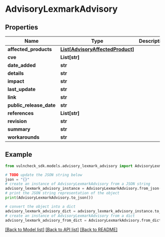 # AdvisoryLexmarkAdvisory


## Properties

Name | Type | Description | Notes
------------ | ------------- | ------------- | -------------
**affected_products** | [**List[AdvisoryAffectedProduct]**](AdvisoryAffectedProduct.md) |  | [optional] 
**cve** | **List[str]** |  | [optional] 
**date_added** | **str** |  | [optional] 
**details** | **str** |  | [optional] 
**impact** | **str** |  | [optional] 
**last_update** | **str** |  | [optional] 
**link** | **str** |  | [optional] 
**public_release_date** | **str** |  | [optional] 
**references** | **List[str]** |  | [optional] 
**revision** | **str** |  | [optional] 
**summary** | **str** |  | [optional] 
**workarounds** | **str** |  | [optional] 

## Example

```python
from vulncheck_sdk.models.advisory_lexmark_advisory import AdvisoryLexmarkAdvisory

# TODO update the JSON string below
json = "{}"
# create an instance of AdvisoryLexmarkAdvisory from a JSON string
advisory_lexmark_advisory_instance = AdvisoryLexmarkAdvisory.from_json(json)
# print the JSON string representation of the object
print(AdvisoryLexmarkAdvisory.to_json())

# convert the object into a dict
advisory_lexmark_advisory_dict = advisory_lexmark_advisory_instance.to_dict()
# create an instance of AdvisoryLexmarkAdvisory from a dict
advisory_lexmark_advisory_from_dict = AdvisoryLexmarkAdvisory.from_dict(advisory_lexmark_advisory_dict)
```
[[Back to Model list]](../README.md#documentation-for-models) [[Back to API list]](../README.md#documentation-for-api-endpoints) [[Back to README]](../README.md)


